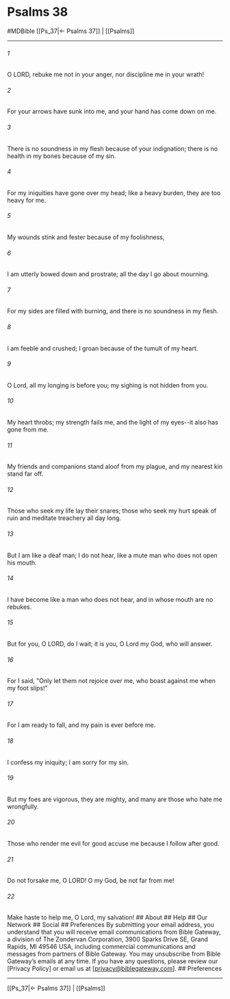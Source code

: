 # Psalms 38
#MDBible
[[Ps_37|← Psalms 37]] | [[Psalms]]

***






###### 1 


O LORD, rebuke me not in your anger, nor discipline me in your wrath! 





###### 2 


For your arrows have sunk into me, and your hand has come down on me. 





###### 3 


There is no soundness in my flesh because of your indignation; there is no health in my bones because of my sin. 





###### 4 


For my iniquities have gone over my head; like a heavy burden, they are too heavy for me. 





###### 5 


My wounds stink and fester because of my foolishness, 





###### 6 


I am utterly bowed down and prostrate; all the day I go about mourning. 





###### 7 


For my sides are filled with burning, and there is no soundness in my flesh. 





###### 8 


I am feeble and crushed; I groan because of the tumult of my heart. 





###### 9 


O Lord, all my longing is before you; my sighing is not hidden from you. 





###### 10 


My heart throbs; my strength fails me, and the light of my eyes--it also has gone from me. 





###### 11 


My friends and companions stand aloof from my plague, and my nearest kin stand far off. 





###### 12 


Those who seek my life lay their snares; those who seek my hurt speak of ruin and meditate treachery all day long. 





###### 13 


But I am like a deaf man; I do not hear, like a mute man who does not open his mouth. 





###### 14 


I have become like a man who does not hear, and in whose mouth are no rebukes. 





###### 15 


But for you, O LORD, do I wait; it is you, O Lord my God, who will answer. 





###### 16 


For I said, "Only let them not rejoice over me, who boast against me when my foot slips!" 





###### 17 


For I am ready to fall, and my pain is ever before me. 





###### 18 


I confess my iniquity; I am sorry for my sin. 





###### 19 


But my foes are vigorous, they are mighty, and many are those who hate me wrongfully. 





###### 20 


Those who render me evil for good accuse me because I follow after good. 





###### 21 


Do not forsake me, O LORD! O my God, be not far from me! 





###### 22 


Make haste to help me, O Lord, my salvation! ## About ## Help ## Our Network ## Social ## Preferences By submitting your email address, you understand that you will receive email communications from Bible Gateway, a division of The Zondervan Corporation, 3900 Sparks Drive SE, Grand Rapids, MI 49546 USA, including commercial communications and messages from partners of Bible Gateway. You may unsubscribe from Bible Gateway&rsquo;s emails at any time. If you have any questions, please review our [Privacy Policy] or email us at [privacy@biblegateway.com]. ## Preferences

***

[[Ps_37|← Psalms 37]] | [[Psalms]]
